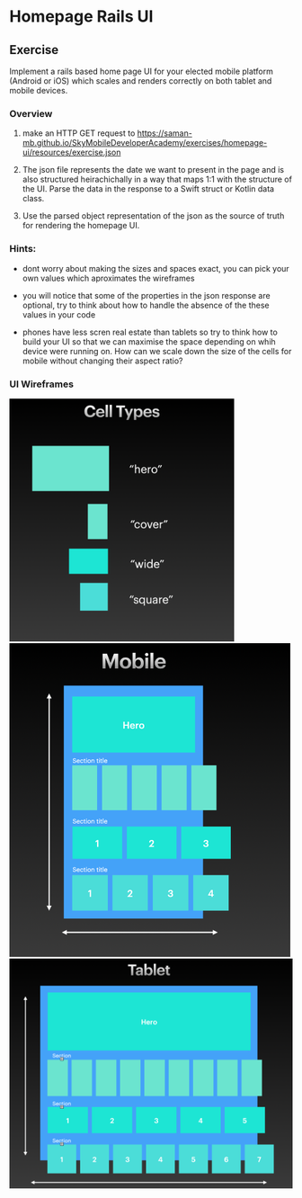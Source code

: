 # Homepage Rails UI
## Exercise

Implement a rails based home page UI for your elected mobile platform (Android or iOS) which scales and renders correctly on both tablet and mobile devices. 

### Overview 
1. make an HTTP GET request to https://saman-mb.github.io/SkyMobileDeveloperAcademy/exercises/homepage-ui/resources/exercise.json

2. The json file represents the date we want to present in the page and is also structured heirachichally in a way that maps 1:1 with the structure of the UI. Parse the data in the response to a Swift struct or Kotlin data class. 

3. Use the parsed object representation of the json as the source of truth for rendering the homepage UI. 

### Hints:
- dont worry about making the sizes and spaces exact, you can pick your own values which aproximates the wireframes 

-  you will notice that some of the properties in the json response are optional, try to think about how to handle the absence of the these values in your code  

- phones have less scren real estate than tablets so try to think how to build your UI so that we can maximise the space depending on whih device were running on. How can we scale down the size of the cells for mobile without changing their aspect ratio? 


### UI Wireframes 

<img src="./resources/cell-types.png" width="400"/>

<img src="./resources/phone.png" width="500"/>

<img src="./resources/tablet.png" width="800"/>